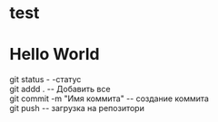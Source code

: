 # test



<h1> Hello World </h1>

git status - -статус <br>
git addd . -- Добавить все<br>
git commit -m "Имя коммита" -- создание коммита<br>
git push -- загрузка на репозитори<br>
